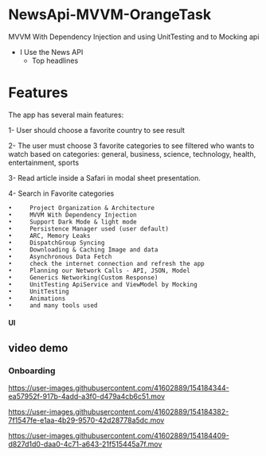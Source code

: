 # NewsApi-MVVM-OrangeTask
 MVVM With Dependency Injection and using UnitTesting and to Mocking api



*  I Use the News API
    - Top headlines 

# Features
The app has several main features:

1- User should choose a favorite country to see result

2-  The user must choose 3 favorite categories to see filtered who wants to watch based on categories: general, business, science, technology, health, entertainment, sports

3- Read article inside a Safari  in modal sheet presentation.

4- Search in Favorite categories 

    •     Project Organization & Architecture
    •     MVVM With Dependency Injection
    •     Support Dark Mode & light mode 
    •     Persistence Manager used (user default)
    •     ARC, Memory Leaks
    •     DispatchGroup Syncing
    •     Downloading & Caching Image and data
    •     Asynchronous Data Fetch
    •     check the internet connection and refresh the app 
    •     Planning our Network Calls - API, JSON, Model
    •     Generics Networking(Custom Response)
    •     UnitTesting ApiService and ViewModel by Mocking
    •     UnitTesting
    •     Animations 
    •     and many tools used

#### UI
## video demo
### Onboarding
https://user-images.githubusercontent.com/41602889/154184344-ea57952f-917b-4add-a3f0-d479a4cb6c51.mov

https://user-images.githubusercontent.com/41602889/154184382-7f1547fe-e1aa-4b29-9570-42d28778a5dc.mov

https://user-images.githubusercontent.com/41602889/154184409-d827d1d0-daa0-4c71-a643-21f515445a7f.mov
